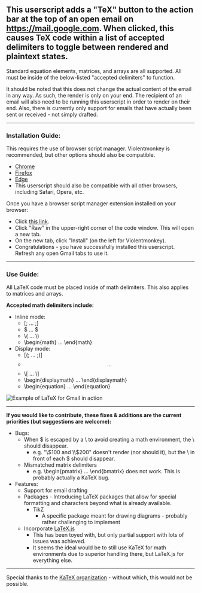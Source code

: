 ## This userscript adds a "TeX" button to the action bar at the top of an open email on https://mail.google.com. When clicked, this causes TeX code within a list of accepted delimiters to toggle between rendered and plaintext states.

Standard equation elements, matrices, and arrays are all supported. All must be inside of the below-listed "accepted delimiters" to function.

It should be noted that this does not change the actual content of the email in any way. As such, the render is only on your end. The recipient of an email will also need to be running this userscript in order to render on their end. Also, there is currently only support for emails that have actually been sent or received - not simply drafted.

---
### Installation Guide:

This requires the use of browser script manager. Violentmonkey is recommended, but other options should also be compatible.
* [Chrome](https://chromewebstore.google.com/detail/violentmonkey/jinjaccalgkegednnccohejagnlnfdag)
* [Firefox](https://addons.mozilla.org/en-US/firefox/addon/violentmonkey/)
* [Edge](https://microsoftedge.microsoft.com/addons/detail/violentmonkey/eeagobfjdenkkddmbclomhiblgggliao)
* This userscript should also be compatible with all other browsers, including Safari, Opera, etc.

Once you have a browser script manager extension installed on your browser:
* Click [this link](https://github.com/LoganJFisher/LaTeX-for-Gmail/blob/main/LaTeX-for-Gmail.user.js).
* Click "Raw" in the upper-right corner of the code window. This will open a new tab.
* On the new tab, click "Install" (on the left for Violentmonkey).
* Congratulations - you have successfully installed this userscript. Refresh any open Gmail tabs to use it.

---
### Use Guide:

All LaTeX code must be placed inside of math delimiters. This also applies to matrices and arrays.

**Accepted math delimiters include:**
* Inline mode:
  * [; ... ;]
  * $ ... $
  * \\( ... \\)
  * \begin{math} ... \end{math}
* Display mode:
  * [(; ... ;)]
  * $$ ... $$ 
  * \\[ ... \\]
  * \begin{displaymath} ... \end{displaymath}
  * \begin{equation} ... \end{equation}
 
 ![Example of LaTeX for Gmail in action](https://i.imgur.com/DSrchz7.png)
 
 ---

**If you would like to contribute, these fixes & additions are the current priorities (but suggestions are welcome):**
* Bugs:
  * When $ is escaped by a \ to avoid creating a math environment, the \ should disappear.
    * e.g. "\\$100 and \\$200" doesn't render (nor should it), but the \ in front of each $ should disappear.
  * Mismatched matrix delimiters
    * e.g. \begin{pmatrix} ... \end{bmatrix} does not work. This is probably actually a KaTeX bug.
* Features:
  * Support for email drafting
  * Packages - Introducing LaTeX packages that allow for special formatting and characters beyond what is already available.
    * TikZ
      * A specific package meant for drawing diagrams - probably rather challenging to implement
  * Incorporate [LaTeX.js](https://latex.js.org/)
    * This has been toyed with, but only partial support with lots of issues was achieved.
    * It seems the ideal would be to still use KaTeX for math environments due to superior handling there, but LaTeX.js for everything else.
---

Special thanks to the [KaTeX organization](https://katex.org/) - without which, this would not be possible.
